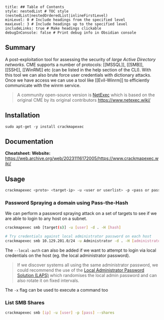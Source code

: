```table-of-contents
title: ## Table of Contents
style: nestedList # TOC style (nestedList|nestedOrderedList|inlineFirstLevel)
minLevel: 0 # Include headings from the specified level
maxLevel: 3 # Include headings up to the specified level
includeLinks: true # Make headings clickable
debugInConsole: false # Print debug info in Obsidian console
```

## Summary
A post-exploitation tool for assessing the security of *large Active Directory networks*. CME supports a number of protocols: [[MSSQL]], [[SMB]], [[SSH]], [[WinRM]] etc (can be listed in the help section of the CLI). With this tool we can also brute force user credentials with dictionary attacks. Once we have access we can use a tool like [[Evil-Winrm]] to efficiently communicate with the winrm service.

> A community open-source version is [NetExec](https://github.com/Pennyw0rth/NetExec) which is based on the original CME by its original contributors
> https://www.netexec.wiki/

## Installation
```
sudo apt-get -y install crackmapexec
```

## Documentation
**Cheatsheet:** 
**Website:** https://web.archive.org/web/20231116172005/https://www.crackmapexec.wiki/
## Usage
```sh
crackmapexec <proto> <target-ip> -u <user or userlist> -p <pass or passlist>
```

### Password Spraying a domain using Pass-the-Hash
We can perform a password spraying attack on a set of targets to see if we are able to login to any host on a subnet. 
```sh
crackmapexec smb [target(s)] -u [user] -d . -H [hash]

# Try credentials against local administrator password on each host
crackmapexec smb 10.129.201.0/24 -u Administrator -d . -H [administrator_hash] --local-auth
```
The `--local-auth` can also be added if we want to attempt to login via local credentials on the host (eg. the local administrator password). 
> If we discover systems all using the same administrator password, we could recommend the use of the [Local Administrator Password Solution (LAPS)](https://www.microsoft.com/en-us/download/details.aspx?id=46899) which randomises the local admin password and can also rotate it on fixed intervals.

The `-x` flag can be used to execute a command too

### List SMB Shares
```sh
crackmapexec smb [ip] -u [user] -p [pass] --shares
```
